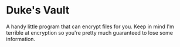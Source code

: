 # Duke's Vault
A handy little program that can encrypt files for you.
Keep in mind I'm terrible at encryption so you're pretty much guaranteed to lose some information.
